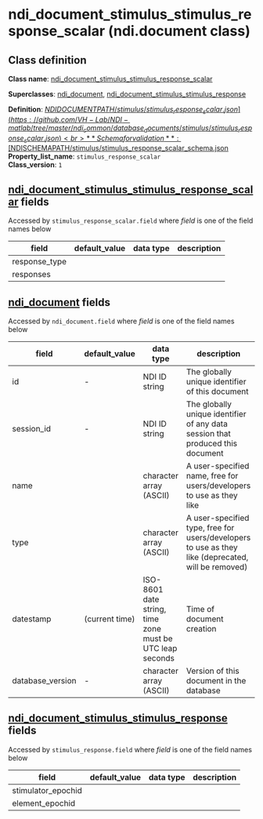 # ndi_document_stimulus_stimulus_response_scalar (ndi.document class)

## Class definition

**Class name**: [ndi_document_stimulus_stimulus_response_scalar](ndi_document_stimulus_stimulus_response_scalar.md)

**Superclasses**: [ndi_document](../ndi_document.md), [ndi_document_stimulus_stimulus_response](../stimulus/ndi_document_stimulus_stimulus_response.md)

**Definition**: [$NDIDOCUMENTPATH/stimulus/stimulus_response_scalar.json](https://github.com/VH-Lab/NDI-matlab/tree/master/ndi_common/database_documents/stimulus/stimulus_response_scalar.json)<br>
**Schema for validation**: [$NDISCHEMAPATH/stimulus/stimulus_response_scalar_schema.json](https://github.com/VH-Lab/NDI-matlab/tree/master/ndi_common/schema_documents/stimulus/stimulus_response_scalar_schema.json)<br>
**Property_list_name**: `stimulus_response_scalar`<br>
**Class_version**: `1`<br>


## [ndi_document_stimulus_stimulus_response_scalar](ndi_document_stimulus_stimulus_response_scalar.md) fields

Accessed by `stimulus_response_scalar.field` where *field* is one of the field names below

| field | default_value | data type | description |
| --- | --- | --- | --- |
| response_type |  |  |  |
| responses |  |  |  |


## [ndi_document](../ndi_document.md) fields

Accessed by `ndi_document.field` where *field* is one of the field names below

| field | default_value | data type | description |
| --- | --- | --- | --- |
| id | - | NDI ID string | The globally unique identifier of this document |
| session_id | - | NDI ID string | The globally unique identifier of any data session that produced this document |
| name |  | character array (ASCII) | A user-specified name, free for users/developers to use as they like |
| type |  | character array (ASCII) | A user-specified type, free for users/developers to use as they like (deprecated, will be removed) |
| datestamp | (current time) | ISO-8601 date string, time zone must be UTC leap seconds | Time of document creation |
| database_version | - | character array (ASCII) | Version of this document in the database |


## [ndi_document_stimulus_stimulus_response](../stimulus/ndi_document_stimulus_stimulus_response.md) fields

Accessed by `stimulus_response.field` where *field* is one of the field names below

| field | default_value | data type | description |
| --- | --- | --- | --- |
| stimulator_epochid |  |  |  |
| element_epochid |  |  |  |


